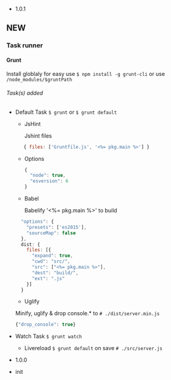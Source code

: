 - 1.0.1
## NEW
### Task runner
#### Grunt
Install globlaly for easy use `$ npm install -g grunt-cli` or use `/node_modules/$gruntPath`
###### Task(s) added
   - Default Task `$ grunt` or `$ grunt default`
     - JsHint

        Jshint files
     ```javascript
        { files: ['Gruntfile.js', '<%= pkg.main %>'] }
     ```
       - Options

         ```javascript
         {
           "node": true,
           "esversion": 6
         }
         ```

     - Babel

        Babelify '<%= pkg.main %>' to build
      ```javascript
        "options": {
          "presets": ['es2015'],
          "sourceMap": false
        },
        dist: {
          files: [{
            "expand": true,
            "cwd": "src/",
            "src": ["<%= pkg.main %>"],
            "dest": "build/",
            "ext": ".js"
          }]
        }
      ```
     - Uglify

      Minify, uglify & drop console.* to `# ./dist/server.min.js`
     ```javascript
     {"drop_console": true}
     ```
   - Watch Task `$ grunt watch`
     - Livereload `$ grunt default` on save  `# ./src/server.js`

- 1.0.0
 - init
